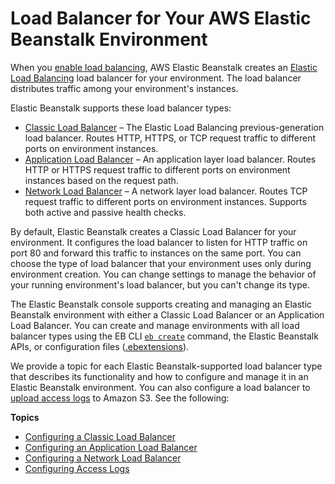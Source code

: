 # Load Balancer for Your AWS Elastic Beanstalk Environment<a name="using-features.managing.elb"></a>

When you [enable load balancing](using-features-managing-env-types.md#using-features.managing.changetype), AWS Elastic Beanstalk creates an [Elastic Load Balancing](https://docs.aws.amazon.com/elasticloadbalancing/latest/userguide/) load balancer for your environment\. The load balancer distributes traffic among your environment's instances\.

Elastic Beanstalk supports these load balancer types:
+ [Classic Load Balancer](https://docs.aws.amazon.com/elasticloadbalancing/latest/classic/) – The Elastic Load Balancing previous\-generation load balancer\. Routes HTTP, HTTPS, or TCP request traffic to different ports on environment instances\.
+ [Application Load Balancer](https://docs.aws.amazon.com/elasticloadbalancing/latest/application/) – An application layer load balancer\. Routes HTTP or HTTPS request traffic to different ports on environment instances based on the request path\.
+ [Network Load Balancer](https://docs.aws.amazon.com/elasticloadbalancing/latest/network/) – A network layer load balancer\. Routes TCP request traffic to different ports on environment instances\. Supports both active and passive health checks\.

By default, Elastic Beanstalk creates a Classic Load Balancer for your environment\. It configures the load balancer to listen for HTTP traffic on port 80 and forward this traffic to instances on the same port\. You can choose the type of load balancer that your environment uses only during environment creation\. You can change settings to manage the behavior of your running environment's load balancer, but you can't change its type\.

The Elastic Beanstalk console supports creating and managing an Elastic Beanstalk environment with either a Classic Load Balancer or an Application Load Balancer\. You can create and manage environments with all load balancer types using the EB CLI [`eb create`](eb3-create.md) command, the Elastic Beanstalk APIs, or configuration files \([\.ebextensions](ebextensions.md)\)\.

We provide a topic for each Elastic Beanstalk\-supported load balancer type that describes its functionality and how to configure and manage it in an Elastic Beanstalk environment\. You can also configure a load balancer to [upload access logs](environments-cfg-loadbalancer-accesslogs.md) to Amazon S3\. See the following:

**Topics**
+ [Configuring a Classic Load Balancer](environments-cfg-clb.md)
+ [Configuring an Application Load Balancer](environments-cfg-alb.md)
+ [Configuring a Network Load Balancer](environments-cfg-nlb.md)
+ [Configuring Access Logs](environments-cfg-loadbalancer-accesslogs.md)